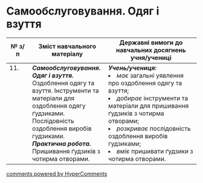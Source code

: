 <div id="hypercomments_widget" class="js-hypercomments-widget invisible"></div>

 # Самообслуговування. Одяг і взуття

<table>
  <tr>
    <td width="12%" align="center"><b>№ з/п</b></td>
    <td width="40%" align="center"><b>Зміст навчального матеріалу</b></td>
    <td width="60%" align="center"><b>Державні вимоги до навчальних досягнень учня/учениці</b></td>
  </tr>
<tbody>
  <tr>
    <td width="12%" style="vertical-align:top !important;">
11.</td>
    <td width="40%" style="vertical-align:top !important;">
<b><i>Самообслуговування. Одяг і взуття.</i></b>  Оздоблення одягу та взуття. Інструменти та матеріали для оздоблення одягу ґудзиками. Послідовність оздоблення виробів гудзиками. <br>
<b><i>Практична робота.</i></b> <br>
Пришивання ґудзиків з чотирма отворами.
</td>
    <td width="60%" style="vertical-align:top !important;">
<i><b>Учень/учениця:</b></i><br>
<li><i>має</i> загальні уявлення про оздоблення одягу та взуття;</li>
<li><i>добирає</i> інструменти та матеріали для пришивання ґудзиків з чотирма отворами;</li>
<li><i>розкриває</i> послідовність оздоблення виробів гудзиками;</li>
<li><i>вміє</i> пришивати ґудзики з чотирма отворами.</li>
</td>
  </tr>
</tbody>
</table>

<div class="js-hypercomments-container">
<a href="http://hypercomments.com" class="hc-link" title="comments widget">comments powered by HyperComments</a>
</div>